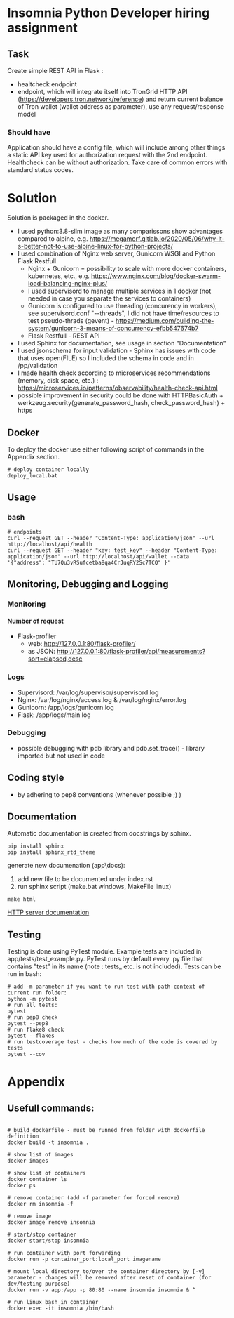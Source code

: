 # Insomnia Python Developer hiring assignment
## Task
Create simple REST API in Flask :
 * healtcheck endpoint 
 * endpoint, which will integrate itself into TronGrid HTTP API (https://developers.tron.network/reference) and return current balance of Tron wallet (wallet address as parameter), use any request/response model 

### Should have
Application should have a config file, which will include among other things a static API key used for authorization request with the 2nd endpoint. Healthcheck can be without authorization. Take care of common errors with standard status codes.

# Solution

Solution is packaged in the docker. 
* I used python:3.8-slim image as many comparissons show advantages compared to alpine, e.g. https://megamorf.gitlab.io/2020/05/06/why-it-s-better-not-to-use-alpine-linux-for-python-projects/
* I used combination of Nginx web server, Gunicorn WSGI and Python Flask Restfull
  * Nginx + Gunicorn = possibility to scale with more docker containers, kubernetes, etc., e.g. https://www.nginx.com/blog/docker-swarm-load-balancing-nginx-plus/ 
   * I used supervisord to manage multiple services in 1 docker (not needed in case you separate the services to containers)
   * Gunicorn is configured to use threading (concurency in workers), see supervisord.conf "--threads", I did not have time/resources to test pseudo-thrads (gevent) - https://medium.com/building-the-system/gunicorn-3-means-of-concurrency-efbb547674b7 
  * Flask Restfull - REST API
* I used Sphinx for documentation, see usage in section "Documentation"
* I used jsonschema for input validation - Sphinx has issues with code that uses open(FILE) so I included the schema in code and in /pp/validation
* I made health check according to microservices recommendations (memory, disk space, etc.) : https://microservices.io/patterns/observability/health-check-api.html
* possible improvement in security could be done with HTTPBasicAuth + werkzeug.security(generate_password_hash, check_password_hash) + https

## Docker

To deploy the docker use either following script of commands in the Appendix section.
```
# deploy container locally
deploy_local.bat
```

## Usage

### bash
```
# endpoints
curl --request GET --header "Content-Type: application/json" --url http://localhost/api/health
curl --request GET --header "key: test_key" --header "Content-Type: application/json" --url http://localhost/api/wallet --data '{"address": "TU7Qu3vRSufcetba8qa4CrJuqRY2Sc7TCQ" }'
```

## Monitoring, Debugging and Logging

### Monitoring

#### Number of request
* Flask-profiler
  * web: http://127.0.0.1:80/flask-profiler/ 
  * as JSON: http://127.0.0.1:80/flask-profiler/api/measurements?sort=elapsed,desc

### Logs
* Supervisord: /var/log/supervisor/supervisord.log
* Nginx: /var/log/nginx/access.log & /var/log/nginx/error.log
* Gunicorn: /app/logs/gunicorn.log
* Flask: /app/logs/main.log

### Debugging
* possible debugging with pdb library and pdb.set_trace() - library imported but not used in code

## Coding style
* by adhering to pep8 conventions (whenever possible ;) )

## Documentation

Automatic documentation is created from docstrings by sphinx.
```
pip install sphinx
pip install sphinx_rtd_theme
```
generate new documenation (app\docs):  
1. add new file to be documented under index.rst
2. run sphinx script (make.bat windows, MakeFile linux)
```
make html
```
[HTTP server documentation](https://htmlpreview.github.io/?https://github.com/5uperpalo/insomnia-http-server-assignment/blob/master/app/docs/_build/html/index.html)

## Testing
Testing is done using PyTest module. Example tests are included in app/tests/test_example.py.
PyTest runs by default every .py file that contains "test" in its name (note : tests_ etc. is not included).
Tests can be run in bash:

```
# add -m parameter if you want to run test with path context of current run folder:  
python -m pytest
# run all tests:  
pytest
# run pep8 check
pytest --pep8
# run flake8 check
pytest --flakes
# run testcoverage test - checks how much of the code is covered by tests
pytest --cov
```

# Appendix
## Usefull commands:

```

# build dockerfile - must be runned from folder with dockerfile definition
docker build -t insomnia .

# show list of images
docker images

# show list of containers
docker container ls
docker ps

# remove container (add -f parameter for forced remove)
docker rm insomnia -f

# remove image
docker image remove insomnia

# start/stop container
docker start/stop insomnia

# run container with port forwarding
docker run -p container_port:local_port imagename

# mount local directory to/over the container directory by [-v] parameter - changes will be removed after reset of container (for dev/testing purpose)
docker run -v app:/app -p 80:80 --name insomnia insomnia & ^

# run linux bash in container
docker exec -it insomnia /bin/bash

```